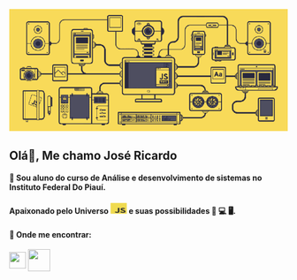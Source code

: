
<img src="https://github.com/jose-rgb/jose-rgb/blob/main/javascript%20(1).gif" width="1000" />

<h2>Olá👋, Me chamo José Ricardo</h2>

<h4>📖 Sou aluno do curso de Análise e desenvolvimento de sistemas no Instituto Federal Do Piauí.</h4>
<h4>Apaixonado pelo Universo  <img src="https://raw.githubusercontent.com/devicons/devicon/master/icons/javascript/javascript-original.svg" alt="javascript" width="30" height="20"/> e suas possibilidades  📱 💻 🖥.
</h4>

<h4>🎯 Onde me encontrar:</h4>

  
<a href="https://www.linkedin.com/in/jos%C3%A9-ricardo-aa97a41b2/" target="blank"><img align="center" src="https://th.bing.com/th/id/R6b6290a683a80e62efcb707fbef5bba7?rik=yRrI%2baQryARu5Q&pid=ImgRaw"  height="30" width="30" /></a>
<a href="https://www.youtube.com/channel/UCt8ZIGK2ajtfXOXGyeq7uow" target="blank"><img align="center" src="https://image.flaticon.com/icons/png/512/1384/1384060.png"  height="40" width="40" /></a>










